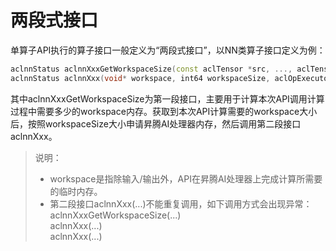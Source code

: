 # 两段式接口

单算子API执行的算子接口一般定义为“两段式接口”，以NN类算子接口定义为例：

```c++
aclnnStatus aclnnXxxGetWorkspaceSize(const aclTensor *src, ..., aclTensor *out, ..., uint64_t workspaceSize, aclOpExecutor **executor);
aclnnStatus aclnnXxx(void* workspace, int64 workspaceSize, aclOpExecutor* executor, aclrtStream stream);
```

其中aclnnXxxGetWorkspaceSize为第一段接口，主要用于计算本次API调用计算过程中需要多少的workspace内存。获取到本次API计算需要的workspace大小后，按照workspaceSize大小申请昇腾AI处理器内存，然后调用第二段接口aclnnXxx。

> 说明：
>-   workspace是指除输入/输出外，API在昇腾AI处理器上完成计算所需要的临时内存。
>-   第二段接口aclnnXxx(...)不能重复调用，如下调用方式会出现异常：     
     aclnnXxxGetWorkspaceSize(...)  
     aclnnXxx(...)   
     aclnnXxx(...)

